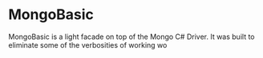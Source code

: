 # MongoBasic
MongoBasic is a light facade on top of the Mongo C# Driver. It was built to eliminate some of the verbosities of working wo
